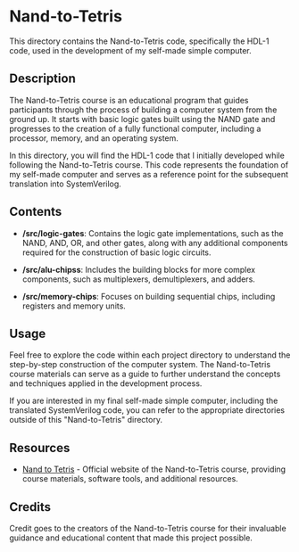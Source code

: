 # Nand-to-Tetris

This directory contains the Nand-to-Tetris code, specifically the HDL-1 code, used in the development of my self-made simple computer.

## Description

The Nand-to-Tetris course is an educational program that guides participants through the process of building a computer system from the ground up. 
It starts with basic logic gates built using the NAND gate and progresses to the creation of a fully functional computer, including a processor, 
memory, and an operating system.

In this directory, you will find the HDL-1 code that I initially developed while following the Nand-to-Tetris course. This code represents the 
foundation of my self-made computer and serves as a reference point for the subsequent translation into SystemVerilog.

## Contents

- **/src/logic-gates**: Contains the logic gate implementations, such as the NAND, AND, OR, and other gates, along with any additional components required for the construction of basic logic circuits.

- **/src/alu-chipss**: Includes the building blocks for more complex components, such as multiplexers, demultiplexers, and adders.

- **/src/memory-chips**: Focuses on building sequential chips, including registers and memory units.

## Usage

Feel free to explore the code within each project directory to understand the step-by-step construction of the computer system. The Nand-to-Tetris course materials can serve as a guide 
to further understand the concepts and techniques applied in the development process.

If you are interested in my final self-made simple computer, including the translated SystemVerilog code, you can refer to the appropriate directories outside of this "Nand-to-Tetris" directory.

## Resources

- [Nand to Tetris](https://www.nand2tetris.org/) - Official website of the Nand-to-Tetris course, providing course materials, software tools, and additional resources.

## Credits

Credit goes to the creators of the Nand-to-Tetris course for their invaluable guidance and educational content that made this project possible.

